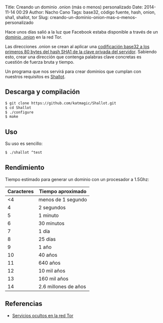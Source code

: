 Title: Creando un dominio .onion (más o menos) personalizado
Date: 2014-11-14 00:29
Author: Nacho Cano
Tags: base32, código fuente, hash, onion, sha1, shallot, tor
Slug: creando-un-dominio-onion-mas-o-menos-personalizado

Hace unos días salió a la luz que Facebook estaba disponible a través de
un [dominio .onion][] en la red Tor.

Las direcciones .onion se crean al aplicar una [codificación base32 a los primeros 80 bytes del hash SHA1 de la clave privada del servidor][].
Sabiendo esto, crear una dirección que contenga palabras clave concretas
es cuestión de fuerza bruta y tiempo.

Un programa que nos servirá para crear dominios que cumplan con nuestros
requisitos es [Shallot][].


Descarga y compilación
----------------------

```bash
$ git clone https://github.com/katmagic/Shallot.git
$ cd Shallot
$ ./configure
$ make
```

Uso
---

Su uso es sencillo:

```bash
$ ./shallot ^test
```

Rendimiento
-----------

Tiempo estimado para generar un dominio con un procesador a 1.5Ghz:

| Caracteres | Tiempo aproximado    |
|------------|----------------------|
| \<4        | menos de 1 segundo   |
| 4          | 2 segundos           |
| 5          | 1 minuto             |
| 6          | 30 minutos           |
| 7          | 1 día                |
| 8          | 25 días              |
| 9          | 1 año                |
| 10         | 40 años              |
| 11         | 640 años             |
| 12         | 10 mil años          |
| 13         | 160 mil años         |
| 14         | 2.6 millones de años |

Referencias
-----------

- [Servicios ocultos en la red Tor][]

  [dominio .onion]: https://lists.torproject.org/pipermail/tor-talk/2014-October/035413.html
    "dominio .onion"
  [codificación base32 a los primeros 80 bytes del hash SHA1 de la clave privada del servidor]: https://gitweb.torproject.org/torspec.git?a=blob_plain;hb=HEAD;f=rend-spec.txt
    "codificación base32 a los primeros 80 bytes del hash SHA1 de la clave privada del servidor"
  [Shallot]: https://github.com/katmagic/Shallot
    "Shallot"
  [Servicios ocultos en la red Tor]: https://www.torproject.org/docs/hidden-services
    "Servicios ocultos en la red Tor"
